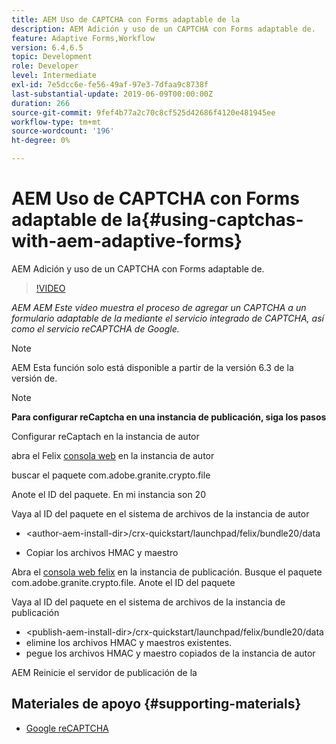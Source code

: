 ```yaml
---
title: AEM Uso de CAPTCHA con Forms adaptable de la
description: AEM Adición y uso de un CAPTCHA con Forms adaptable de.
feature: Adaptive Forms,Workflow
version: 6.4,6.5
topic: Development
role: Developer
level: Intermediate
exl-id: 7e5dcc6e-fe56-49af-97e3-7dfaa9c8738f
last-substantial-update: 2019-06-09T00:00:00Z
duration: 266
source-git-commit: 9fef4b77a2c70c8cf525d42686f4120e481945ee
workflow-type: tm+mt
source-wordcount: '196'
ht-degree: 0%

---
```


# AEM Uso de CAPTCHA con Forms adaptable de la{#using-captchas-with-aem-adaptive-forms}

AEM Adición y uso de un CAPTCHA con Forms adaptable de.

>[!VIDEO](https://video.tv.adobe.com/v/18336?quality=12&learn=on)

*AEM AEM Este vídeo muestra el proceso de agregar un CAPTCHA a un formulario adaptable de la mediante el servicio integrado de CAPTCHA, así como el servicio reCAPTCHA de Google.*

>[!NOTE]
>
>AEM Esta función solo está disponible a partir de la versión 6.3 de la versión de.

>[!NOTE]
>
>**Para configurar reCaptcha en una instancia de publicación, siga los pasos**
>
>Configurar reCaptach en la instancia de autor
>
>abra el Felix [consola web](http://localhost:4502/system/console/bundles) en la instancia de autor
>
>buscar el paquete com.adobe.granite.crypto.file
>
>Anote el ID del paquete. En mi instancia son 20
>
>Vaya al ID del paquete en el sistema de archivos de la instancia de autor
>
>* &lt;author-aem-install-dir>/crx-quickstart/launchpad/felix/bundle20/data
* Copiar los archivos HMAC y maestro
>
Abra el [consola web felix](http://localhost:4502/system/console/bundles) en la instancia de publicación. Busque el paquete com.adobe.granite.crypto.file. Anote el ID del paquete
>
Vaya al ID del paquete en el sistema de archivos de la instancia de publicación
>
* &lt;publish-aem-install-dir>/crx-quickstart/launchpad/felix/bundle20/data
* elimine los archivos HMAC y maestros existentes.
* pegue los archivos HMAC y maestro copiados de la instancia de autor
>
AEM Reinicie el servidor de publicación de la

## Materiales de apoyo {#supporting-materials}

* [Google reCAPTCHA](https://www.google.com/recaptcha)
